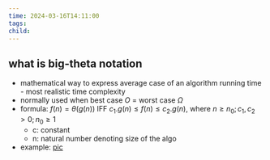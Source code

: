 ```yaml
---
time: 2024-03-16T14:11:00
tags: 
child:
---
```

## what is big-theta notation
- mathematical way to express average case of an algorithm running time - most realistic time complexity
- normally used when best case $O$ = worst case $\Omega$
- formula: $f(n) = \theta(g(n))$ IFF $c_1.g(n) \leq f(n) \leq c_2.g(n)$, where $n\geq n_0; c_1,c_2>0; n_0 \geq 1$ 
	- c: constant
	- n: natural number denoting size of the algo
- example: [pic](https://i.imgur.com/1fyJBmo.png)
